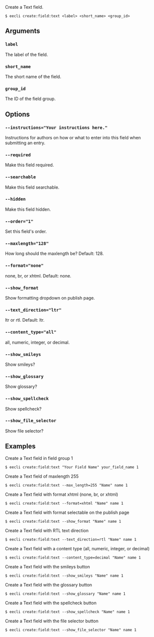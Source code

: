 Create a Text field.

```
$ eecli create:field:text <label> <short_name> <group_id>
```

## Arguments

### `label`

The label of the field.

### `short_name`

The short name of the field.

### `group_id`

The ID of the field group.

## Options

### `--instructions="Your instructions here."`

Instructions for authors on how or what to enter into this field when submitting an entry.

### `--required`

Make this field required.

### `--searchable`

Make this field searchable.

### `--hidden`

Make this field hidden.

### `--order="1"`

Set this field's order.

### `--maxlength="128"`

How long should the maxlength be? Default: 128.

### `--format="none"`

none, br, or xhtml. Default: none.

### `--show_format`

Show formatting dropdown on publish page.

### `--text_direction="ltr"`

ltr or rtl. Default: ltr.

### `--content_type="all"`

all, numeric, integer, or decimal.

### `--show_smileys`

Show smileys?

### `--show_glossary`

Show glossary?

### `--show_spellcheck`

Show spellcheck?

### `--show_file_selector`

Show file selector?

## Examples

Create a Text field in field group 1

```
$ eecli create:field:text "Your Field Name" your_field_name 1
```

Create a Text field of maxlength 255

```
$ eecli create:field:text --max_length=255 "Name" name 1
```

Create a Text field with format xhtml (none, br, or xhtml)

```
$ eecli create:field:text --format=xhtml "Name" name 1
```

Create a Text field with format selectable on the publish page

```
$ eecli create:field:text --show_format "Name" name 1
```

Create a Text field with RTL text direction

```
$ eecli create:field:text --text_direction=rtl "Name" name 1
```

Create a Text field with a content type (all, numeric, integer, or decimal)

```
$ eecli create:field:text --content_type=decimal "Name" name 1
```

Create a Text field with the smileys button

```
$ eecli create:field:text --show_smileys "Name" name 1
```

Create a Text field with the glossary button

```
$ eecli create:field:text --show_glossary "Name" name 1
```

Create a Text field with the spellcheck button

```
$ eecli create:field:text --show_spellcheck "Name" name 1
```

Create a Text field with the file selector button

```
$ eecli create:field:text --show_file_selector "Name" name 1
```